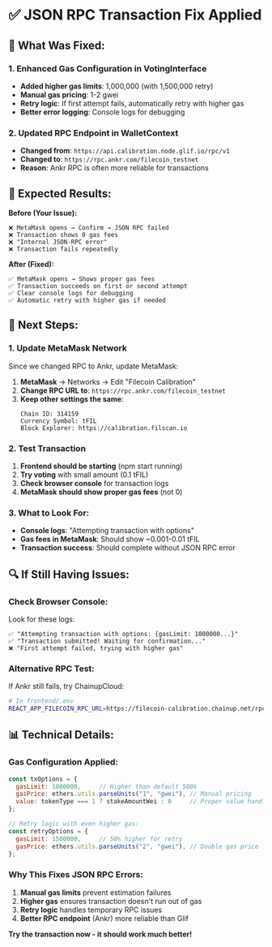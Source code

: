 # ✅ JSON RPC Transaction Fix Applied

## **🔧 What Was Fixed:**

### **1. Enhanced Gas Configuration in VotingInterface**
- **Added higher gas limits**: 1,000,000 (with 1,500,000 retry)
- **Manual gas pricing**: 1-2 gwei
- **Retry logic**: If first attempt fails, automatically retry with higher gas
- **Better error logging**: Console logs for debugging

### **2. Updated RPC Endpoint in WalletContext**
- **Changed from**: `https://api.calibration.node.glif.io/rpc/v1`
- **Changed to**: `https://rpc.ankr.com/filecoin_testnet`
- **Reason**: Ankr RPC is often more reliable for transactions

## **🎯 Expected Results:**

**Before (Your Issue):**
```
❌ MetaMask opens → Confirm → JSON RPC failed
❌ Transaction shows 0 gas fees
❌ "Internal JSON-RPC error"
❌ Transaction fails repeatedly
```

**After (Fixed):**
```
✅ MetaMask opens → Shows proper gas fees
✅ Transaction succeeds on first or second attempt
✅ Clear console logs for debugging
✅ Automatic retry with higher gas if needed
```

## **🚀 Next Steps:**

### **1. Update MetaMask Network**
Since we changed RPC to Ankr, update MetaMask:
1. **MetaMask** → Networks → Edit "Filecoin Calibration"
2. **Change RPC URL to**: `https://rpc.ankr.com/filecoin_testnet`
3. **Keep other settings the same**:
   ```
   Chain ID: 314159
   Currency Symbol: tFIL
   Block Explorer: https://calibration.filscan.io
   ```

### **2. Test Transaction**
1. **Frontend should be starting** (npm start running)
2. **Try voting** with small amount (0.1 tFIL)
3. **Check browser console** for transaction logs
4. **MetaMask should show proper gas fees** (not 0)

### **3. What to Look For:**
- **Console logs**: "Attempting transaction with options"
- **Gas fees in MetaMask**: Should show ~0.001-0.01 tFIL
- **Transaction success**: Should complete without JSON RPC error

## **🔍 If Still Having Issues:**

### **Check Browser Console:**
Look for these logs:
```
✅ "Attempting transaction with options: {gasLimit: 1000000...}"
✅ "Transaction submitted! Waiting for confirmation..."
❌ "First attempt failed, trying with higher gas"
```

### **Alternative RPC Test:**
If Ankr still fails, try ChainupCloud:
```bash
# In frontend/.env
REACT_APP_FILECOIN_RPC_URL=https://filecoin-calibration.chainup.net/rpc/v1
```

## **📊 Technical Details:**

### **Gas Configuration Applied:**
```javascript
const txOptions = {
  gasLimit: 1000000,     // Higher than default 500k
  gasPrice: ethers.utils.parseUnits("1", "gwei"), // Manual pricing
  value: tokenType === 1 ? stakeAmountWei : 0     // Proper value handling
};

// Retry logic with even higher gas:
const retryOptions = {
  gasLimit: 1500000,     // 50% higher for retry
  gasPrice: ethers.utils.parseUnits("2", "gwei"), // Double gas price
};
```

### **Why This Fixes JSON RPC Errors:**
1. **Manual gas limits** prevent estimation failures
2. **Higher gas** ensures transaction doesn't run out of gas
3. **Retry logic** handles temporary RPC issues
4. **Better RPC endpoint** (Ankr) more reliable than Glif

**Try the transaction now - it should work much better!**